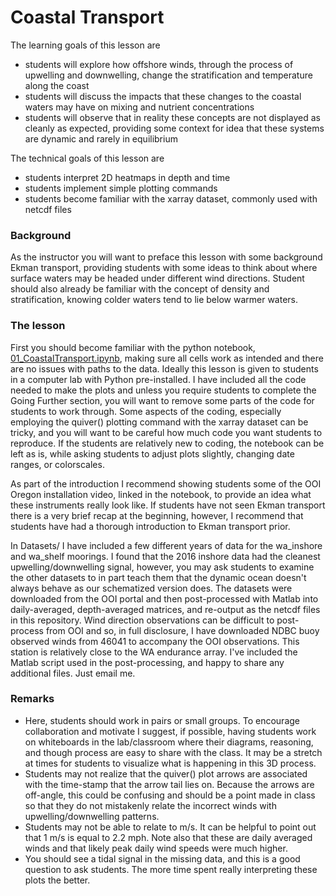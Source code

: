 # Coastal Transport

The learning goals of this lesson are
* students will explore how offshore winds, through the process of upwelling and downwelling, change the stratification and temperature along the coast
* students will discuss the impacts that these changes to the coastal waters may have on mixing and nutrient concentrations
* students will observe that in reality these concepts are not displayed as cleanly as expected, providing some context for idea that these systems are dynamic and rarely in equilibrium

The technical goals of this lesson are
* students interpret 2D heatmaps in depth and time
* students implement simple plotting commands
* students become familiar with the xarray dataset, commonly used with netcdf files


### Background

As the instructor you will want to preface this lesson with some background Ekman transport, providing students with some ideas to think about where surface waters may be headed under different wind directions. Student should also already be familiar with the concept of density and stratification, knowing colder waters tend to lie below warmer waters.

### The lesson

First you should become familiar with the python notebook,  [01_CoastalTransport.ipynb](01_CoastalTransport.ipynb), making sure all cells work as intended and there are no issues with paths to the data. Ideally this lesson is given to students in a computer lab with Python pre-installed. I have included all the code needed to make the plots and unless you require students to complete the Going Further section, you will want to remove some parts of the code for students to work through. Some aspects of the coding, especially employing the quiver() plotting command with the xarray dataset can be tricky, and you will want to be careful how much code you want students to reproduce. If the students are relatively new to coding, the notebook can be left as is, while asking students to adjust plots slightly, changing date ranges, or colorscales.

As part of the introduction I recommend showing students some of the OOI Oregon installation video, linked in the notebook, to provide an idea what these instruments really look like. If students have not seen Ekman transport there is a very brief recap at the beginning, however, I recommend that students have had a thorough introduction to Ekman transport prior.

In Datasets/ I have included a few different years of data for the wa_inshore and wa_shelf  moorings. I found that the 2016 inshore data had the cleanest upwelling/downwelling signal, however, you may ask students to examine the other datasets to in part teach them that the dynamic ocean doesn't always behave as our schematized version does. The datasets were downloaded from the OOI portal and then post-processed with Matlab into daily-averaged, depth-averaged matrices, and re-output as the netcdf files in this repository. Wind direction observations can be difficult to post-process from OOI and so, in full disclosure, I have downloaded NDBC buoy observed winds from 46041 to accompany the OOI observations. This station is relatively close to the WA endurance array. I've included the Matlab script used in the post-processing, and happy to share any additional files. Just email me.

### Remarks
* Here, students should work in pairs or small groups. To encourage collaboration and motivate I suggest, if possible, having students work on whiteboards in the lab/classroom where their diagrams, reasoning, and though process are easy to share with the class. It may be a stretch at times for students to visualize what is happening in this 3D process.
* Students may not realize that the quiver() plot arrows are associated with the time-stamp that the arrow tail lies on. Because the arrows are off-angle, this could be confusing and should be a point made in class so that they do not mistakenly relate the incorrect winds with upwelling/downwelling patterns.
* Students may not be able to relate to m/s. It can be helpful to point out that 1 m/s is equal to 2.2 mph. Note also that these are daily averaged winds and that likely peak daily wind speeds were much higher.
* You should see a tidal signal in the missing data, and this is a good question to ask students. The more time spent really interpreting these plots the better.
